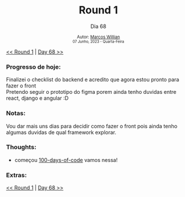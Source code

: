 <div align="center">
  <h1>Round 1</h1>
  <p>Dia 68</p>

  <sub>
    Autor: <a href="https://github.com/marcosmwx" target="_blank">Marcos Willian</a>
    <br>
    <small>07 Junho, 2023 -  Quarta-Feira</small>
  </sub>
</div>

[<< Round 1](./README.MD) | [Day 68 >>](dia068.md)

### Progresso de hoje:

Finalizei o checklist do backend e acredito que agora estou pronto para fazer o front
<br>
Pretendo seguir o prototipo do figma porem ainda tenho duvidas entre react, django e angular :D

### Notas:

Vou dar mais uns dias para decidir como fazer o front pois ainda tenho algumas duvidas de qual framework explorar.

### Thoughts:

- começou [100-days-of-code](https://github.com/marcosmwx/100DaysOfCode) vamos nessa!

### Extras:

[<< Round 1](./README.MD) | [Day 68 >>](dia068.md)
